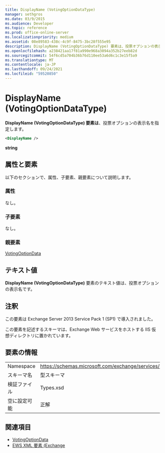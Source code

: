 ```yaml
---
title: DisplayName (VotingOptionDataType)
manager: sethgros
ms.date: 03/9/2015
ms.audience: Developer
ms.topic: reference
ms.prod: office-online-server
ms.localizationpriority: medium
ms.assetid: 08e89583-438c-4c9f-8475-3bc28f555e95
description: DisplayName (VotingOptionDataType) 要素は、投票オプションの表示名を指定します。
ms.openlocfilehash: a238421aa17f81a990e968a3094a352b27eeb82d
ms.sourcegitcommit: 54f6cd5a704b36b76d110ee53a6d6c1c3e15f5a9
ms.translationtype: MT
ms.contentlocale: ja-JP
ms.lasthandoff: 09/24/2021
ms.locfileid: "59520850"
---
```

# <a name="displayname-votingoptiondatatype"></a>DisplayName (VotingOptionDataType)

**DisplayName (VotingOptionDataType) 要素は**、投票オプションの表示名を指定します。 
  
```XML
<DisplayName />
```

 **string**
## <a name="attributes-and-elements"></a>属性と要素

以下のセクションで、属性、子要素、親要素について説明します。
  
### <a name="attributes"></a>属性

なし。
  
### <a name="child-elements"></a>子要素

なし。
  
### <a name="parent-elements"></a>親要素

[VotingOptionData](votingoptiondata.md)
  
## <a name="text-value"></a>テキスト値

**DisplayName (VotingOptionDataType)** 要素のテキスト値は、投票オプションの表示名です。 
  
## <a name="remarks"></a>注釈

この要素は Exchange Server 2013 Service Pack 1 (SP1) で導入されました。
  
この要素を記述するスキーマは、Exchange Web サービスをホストする IIS 仮想ディレクトリに置かれています。
  
## <a name="element-information"></a>要素の情報

|||
|:-----|:-----|
|Namespace  <br/> |https://schemas.microsoft.com/exchange/services/2006/types  <br/> |
|スキーマ名  <br/> |型スキーマ  <br/> |
|検証ファイル  <br/> |Types.xsd  <br/> |
|空に設定可能  <br/> |正解  <br/> |
   
## <a name="see-also"></a>関連項目

- [VotingOptionData](votingoptiondata.md)
- [EWS XML 要素 (Exchange](ews-xml-elements-in-exchange.md)

